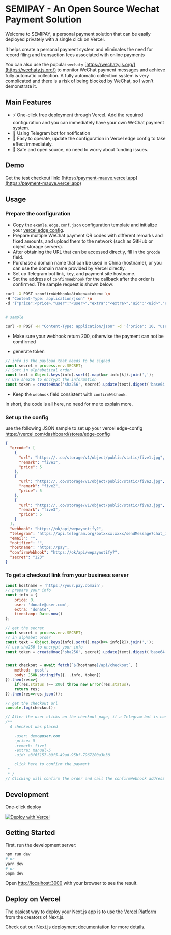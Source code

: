 # SEMIPAY - An Open Source Wechat Payment Solution

Welcome to SEMIPAY, a personal payment solution that can be easily deployed privately with a single click on Vercel.

It helps create a personal payment system and eliminates the need for record filing and transaction fees associated with online payments

You can also use the popular `wechaty` [https://wechaty.js.org/](https://wechaty.js.org/) to monitor WeChat payment messages and achieve fully automatic collection. A fully automatic collection system is very complicated and there is a risk of being blocked by WeChat, so I won't demonstrate it.

## Main Features
- ⚡ One-click free deployment through Vercel. Add the required configuration and you can immediately have your own WeChat payment system.
- 💬 Using Telegram bot for notification
- 🎨 Easy to operate, update the configuration in Vercel edge config to take effect immediately.
- 🌈 Safe and open source, no need to worry about funding issues.
## Demo

Get the test checkout link: [https://payment-mauve.vercel.app](https://payment-mauve.vercel.app)

## Usage

### Prepare the configuration
- Copy the `examle.edge.conf.json` configuration template and initialize your [vercel edge config](https://vercel.com/dashboard/stores/edge-config).
- Prepare multiple WeChat payment QR codes with different remarks and fixed amounts, and upload them to the network (such as GitHub or object storage servers).
- After obtaining the URL that can be accessed directly, fill in the `qrcode` field.
- Purchase a domain name that can be used in China (hostname), or you can use the domain name provided by Vercel directly.
- Set up Telegram bot link, key, and payment site hostname.
- Set the address of `confirmWebhook` for the callback after the order is confirmed. The sample request is shown below:

```bash
curl -X POST <confirmWebhook>&token=<token> \n
-H "Content-Type: application/json" \n
-d '{"price":<price>,"user":"<user>","extra":"<extra>","uid":"<uid>","remark":"<remark>","timestamp":<timestamp>}'


# sample

curl -X POST -H "Content-Type: application/json" -d '{"price": 10, "user": "john@example.com", "extra": "Extra information", "uid": "1234", "remark": "Payment for product X", "timestamp": 1622213957}' https://your-webhook-url.com?token=your-token

```
- Make sure your webhook return 200, otherwise the payment can not be comfirmed


- generate token 
```js 
// info is the payload that needs to be signed
const secret = process.env.SECRET;
// Sort in alphabetical order
const text = Object.keys(info).sort().map(k=> info[k]).join(','); 
// Use sha256 to encrypt the information
const token = createHmac('sha256', secret).update(text).digest('base64');
```

- Keep the `webhook` field consistent with `confirmWebhook`.

In short, the code is all here, no need for me to explain more.


### Set up the config

use the following JSON sample to set up your vercel edge-config
https://vercel.com/dashboard/stores/edge-config

```json
{
  "qrcode": [
    {
      "url": "https://..co/storage/v1/object/public/static/five1.jpg",
      "remark": "five1",
      "price": 5
    },
    {
      "url": "https://..co/storage/v1/object/public/static/five2.jpg",
      "remark": "five2",
      "price": 5
    },
    {
      "url": "https://..co/storage/v1/object/public/static/five3.jpg",
      "remark": "five3",
      "price": 5
    }
  ],
  "webhook": "https://ok/api/wepaynotify?",
  "telegram": "https://api.telegram.org/botxxxx:xxxx/sendMessage?chat_id=xxx&",
  "email": "",
  "notifier": "",
  "hostname": "https://pay",
  "confirmWebhook": "https://ok/api/wepaynotify?",
  "secret": "123"
}
```

### To get a checkout link from your business server

```js
const hostname = 'https://your.pay.domain';
// prepare your info
const info = {
    price: 0,
    user: 'donate@user.com',
    extra: 'donate',
    timestamp: Date.now()
};

// get the secret
const secret = process.env.SECRET;
// in alphabet order
const text = Object.keys(info).sort().map(k=> info[k]).join(','); 
// use sha256 to encrypt your info
const token = createHmac('sha256', secret).update(text).digest('base64');


const checkout = await fetch(`${hostname}/api/checkout`, {
    method: 'post',
    body: JSON.stringify({...info, token})
}).then(res=>{
    if(res.status !== 200) throw new Error(res.status);
    return res;
}).then(res=>res.json());

// get the checkout url
console.log(checkout);

// After the user clicks on the checkout page, if a Telegram bot is configured, a message will be received
/**
  A checkout was placed 
    
    -user: demo@user.com
    -price: 5
    -remark: five1
    -extra: manual-5
    -uid: a3f65157-b9f5-49ad-95bf-7967200a3b38

    click here to confirm the payment
 * 
 * /
// Clicking will confirm the order and call the confirmWebhook address to send a confirmation message.

```

## Development

One-click deploy

[![Deploy with Vercel](https://vercel.com/button)](https://vercel.com/new/clone?repository-url=https%3A%2F%2Fgithub.com%2Fwanghsinche%2Fsemipay.git&env=NODE_ENV&envDescription=%E4%BD%A0%E5%BF%85%E9%A1%BB%E5%85%88%E5%89%8D%E5%BE%80https%3A%2F%2Fvercel.com%2Fdashboard%2Fstores%EF%BC%8C%E5%88%9B%E5%BB%BA%E5%B1%9E%E4%BA%8E%E8%87%AA%E5%B7%B1%E7%9A%84KV%E5%92%8Cedge%20config%2C%20%E5%B9%B6%E5%A1%AB%E5%85%A5%E7%9B%B8%E5%85%B3%E4%BF%A1%E6%81%AF.%20%20%E5%8F%AF%E5%8F%82%E8%80%83%20%20https%3A%2F%2Fpayment-mauve.vercel.app%2F%20%20%5Cn%20You%20created%20the%20KV%20and%20edge%20config%20in%20storage%20page.&envLink=https%3A%2F%2Fvercel.com%2Fdashboard%2Fstores&demo-title=SEMIPAY&demo-description=SEMIPAY%20-%20An%20Open%20Source%20Wechat%20Payment%20Solution&demo-url=https%3A%2F%2Fpayment-mauve.vercel.app%2F)


## Getting Started

First, run the development server:

```bash
npm run dev
# or
yarn dev
# or
pnpm dev
```

Open [http://localhost:3000](http://localhost:3000) with your browser to see the result.

## Deploy on Vercel

The easiest way to deploy your Next.js app is to use the [Vercel Platform](https://vercel.com/new?utm_medium=default-template&filter=next.js&utm_source=create-next-app&utm_campaign=create-next-app-readme) from the creators of Next.js.

Check out our [Next.js deployment documentation](https://nextjs.org/docs/deployment) for more details.
